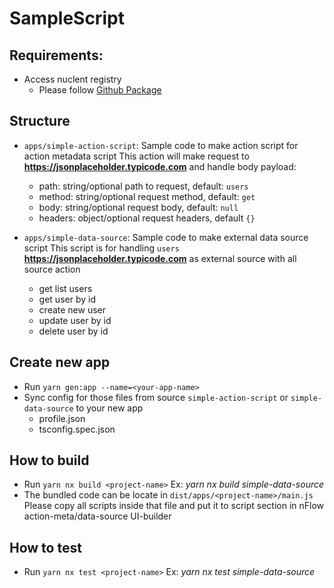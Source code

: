 # SampleScript

## Requirements:
- Access nuclent registry
  - Please follow [Github Package](https://docs.github.com/en/packages/working-with-a-github-packages-registry/working-with-the-npm-registry#authenticating-with-a-personal-access-token)

## Structure

- `apps/simple-action-script`: Sample code to make action script for action metadata script
  This action will make request to **https://jsonplaceholder.typicode.com** and handle body payload:

  - path: string/optional path to request, default: `users`
  - method: string/optional request method, default: `get`
  - body: string/optional request body, default: `null`
  - headers: object/optional request headers, default `{}`

- `apps/simple-data-source`: Sample code to make external data source script
  This script is for handling `users` **https://jsonplaceholder.typicode.com** as external source with all source action
  - get list users
  - get user by id
  - create new user
  - update user by id
  - delete user by id

## Create new app

- Run `yarn gen:app --name=<your-app-name>`
- Sync config for those files from source `simple-action-script` or `simple-data-source` to your new app
  - profile.json
  - tsconfig.spec.json

## How to build

- Run `yarn nx build <project-name>`
  Ex: _yarn nx build simple-data-source_
- The bundled code can be locate in `dist/apps/<project-name>/main.js`
  Please copy all scripts inside that file and put it to script section in nFlow action-meta/data-source UI-builder

## How to test

- Run `yarn nx test <project-name>`
  Ex: _yarn nx test simple-data-source_
